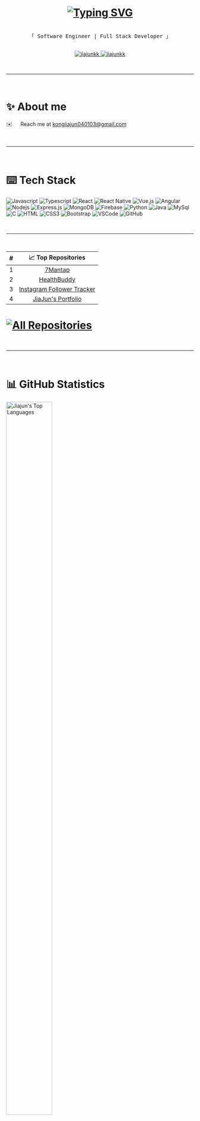 <h1 align="center">
  <a href="https://git.io/typing-svg"><img src="https://readme-typing-svg.herokuapp.com?font=Cutive&weight=900&pause=1000&color=A2D2FB&center=true&vCenter=true&random=false&width=435&lines=Hi+there+%F0%9F%99%8B%F0%9F%8F%BB%E2%80%8D%E2%99%82%EF%B8%8F++It's+Jia+Jun+here+!" alt="Typing SVG" /></a>
</h1>

<p align="center"> 
  <samp>
    <br>
    「 Software Engineer | Full Stack Developer 」
    <br>
    <br>
  </samp>
</p>

<p align="center">
 <a href="www.linkedin.com/in/jiajunkk" target="_blank">
  <img src="https://img.shields.io/badge/LinkedIn-0077B5?style=for-the-badge&logo=linkedin&logoColor=white" alt="jiajunkk"/>
 </a>
 <a href="https://instagram.com/jiajunkk" target="_blank">
  <img src="https://img.shields.io/badge/Instagram-fe4164?style=for-the-badge&logo=instagram&logoColor=white" alt="jiajunkk" />
 </a> 
</p>

</br>
<hr/>
</br>

# ✨ About me 
✉️ &emsp; Reach me at <a href="mailto:kongjiajun040103@gmail.com">kongjiajun040103@gmail.com</a><br>

</br>
<hr/>
<br/>

# ⌨️ Tech Stack
![Javascript](https://img.shields.io/badge/Javascript-F0DB4F?style=for-the-badge&labelColor=black&logo=javascript&logoColor=F0DB4F)
![Typescript](https://shields.io/badge/TypeScript-3178C6?logo=TypeScript&logoColor=FFF&style=flat-square)
![React](https://img.shields.io/badge/-React-61DBFB?style=for-the-badge&labelColor=black&logo=react&logoColor=61DBFB)
![React Native](https://img.shields.io/badge/React_Native-20232A?style=for-the-badge&logo=react&logoColor=61DAFB)
![Vue.js](https://img.shields.io/badge/Vue.js-35495E?style=for-the-badge&logo=vuedotjs&logoColor=4FC08D)
![Angular](https://img.shields.io/badge/Angular-DD0031?style=for-the-badge&logo=angular&logoColor=white)
![Nodejs](https://img.shields.io/badge/Nodejs-3C873A?style=for-the-badge&labelColor=black&logo=node.js&logoColor=3C873A)
![Express.js](https://img.shields.io/badge/Express.js-000000?style=for-the-badge&logo=express&logoColor=white)
![MongoDB](https://img.shields.io/badge/MongoDB-4EA94B?style=for-the-badge&logo=mongodb&logoColor=white)
![Firebase](https://img.shields.io/badge/firebase-ffca28?style=for-the-badge&logo=firebase&logoColor=black)
![Python](https://img.shields.io/badge/python-3670A0?style=for-the-badge&logo=python&logoColor=ffdd54)
![Java](https://img.shields.io/badge/Java-ED8B00?style=for-the-badge&logo=openjdk&logoColor=white)
![MySql](https://img.shields.io/badge/mysql-4479A1?style=flat&logo=mysql&logoColor=white)
![C](https://img.shields.io/badge/c-%2300599C.svg?style=for-the-badge&logo=c&logoColor=white)
![HTML](https://img.shields.io/badge/HTML5-E34F26?style=for-the-badge&logo=html5&logoColor=white)
![CSS3](https://img.shields.io/badge/CSS3-1572B6?style=for-the-badge&logo=css3&logoColor=white)
![Bootstrap](https://img.shields.io/badge/Bootstrap-563D7C?style=for-the-badge&logo=bootstrap&logoColor=white)
![VSCode](https://img.shields.io/badge/Visual_Studio-0078d7?style=for-the-badge&logo=visual%20studio&logoColor=white)
![GitHub](https://img.shields.io/badge/GitHub-%23121011.svg?style=for-the-badge&logo=github&logoColor=white) 

</br>
<hr/>
<br/>

| # | 📈 Top Repositories 
|:-:|     :---:    
| 1 | [7Mantap](https://github.com/JIAJUNKK/7Mantap)
| 2 | [HealthBuddy](https://github.com/JIAJUNKK/HealthBuddy)
| 3 | [Instagram Follower Tracker](https://github.com/JIAJUNKK/people_unfollowing_on_instagram)
| 4 | [JiaJun's Portfolio](https://github.com/JIAJUNKK/jiajun-portfolio)

<h1 align="left">
  <a href="https://github.com/JIAJUNKK?tab=repositories" target="_blank"><img alt="All Repositories" title="All Repositories" src="https://img.shields.io/badge/-All%20Repos-2962FF?style=for-the-badge&logo=koding&logoColor=white"/></a>
</h1>

</br>
<hr/>
<br/>

# 📊 GitHub Statistics
<a href="https://github.com/JIAJUNKK"><img alt="Jiajun's Top Languages" src="https://github-readme-stats.vercel.app/api/top-langs/?username=jiajunkk&theme=default&show_icons=true&hide_border=true&layout=compact" height="70%" width="49.5%"/></a>
  






